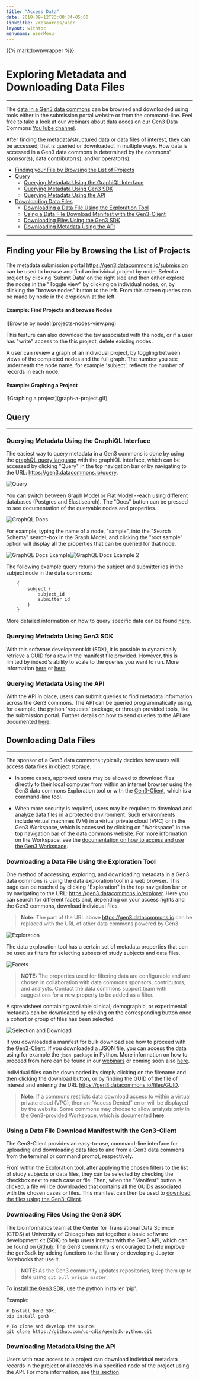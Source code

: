 ```yaml
---
title: "Access Data"
date: 2018-09-12T23:08:34-05:00
linktitle: /resources/user
layout: withtoc
menuname: userMenu
---
```

{{% markdownwrapper %}}
# Exploring Metadata and Downloading Data Files

* * *

The [data in a Gen3 data commons](/resources/user/dictionary) can be browsed and downloaded using tools either in the submission portal website or from the command-line. Feel free to take a look at our webinars about data acces on our Gen3 Data Commons [YouTube channel](https://www.youtube.com/channel/UCMCwQy4EDd1BaskzZgIOsNQ/videos).

After finding the metadata/structured data or data files of interest, they can be accessed, that is queried or downloaded, in multiple ways. How data is accessed in a Gen3 data commons is determined by the commons' sponsor(s), data contributor(s), and/or  operator(s).

* [Finding your File by Browsing the List of Projects](#finding-your-file-by-browsing-the-list-of-projects)
* [Query](#query)
  * [Querying Metadata Using the GraphiQL Interface](#querying-metadata-using-the-graphiql-interface)
  * [Querying Metadata Using Gen3 SDK](#querying-metadata-using-gen3-sdk)
  * [Querying Metadata Using the API](#querying-metadata-using-the-api)
* [Downloading Data Files](#downloading-data-files)
  * [Downloading a Data File Using the Exploration Tool](#downloading-a-data-file-using-the-exploration-tool)
  * [Using a Data File Download Manifest with the Gen3-Client](#using-a-data-file-download-manifest-with-the-gen3-client)
  * [Downloading Files Using the Gen3 SDK](#downloading-files-using-the-gen3-sdk)
  * [Downloading Metadata Using the API](#downloading-metadata-using-the-api)

* * *


## Finding your File by Browsing the List of Projects
The metadata submission portal https://gen3.datacommons.io/submission can be used to browse and find an individual project by node. Select a project by clicking 'Submit Data' on the right side and then either explore the nodes in the "Toggle view" by clicking on individual nodes, or, by clicking the "browse nodes" button to the left. From this screen queries can be made by node in the dropdown at the left.

<h4> Example: Find Projects and browse Nodes</h4>
![Browse by node](projects-nodes-view.png)

This feature can also download the tsv associated with the node, or if a user has "write" access to the this project, delete existing nodes.

A user can review a graph of an individual project, by toggling between views of the completed nodes and the full graph. The number you see underneath the node name, for example 'subject', reflects the number of records in each node.

<h4> Example:  Graphing a Project </h4>
![Graphing a project](graph-a-project.gif)


## Query
* * *

### Querying Metadata Using the GraphiQL Interface
The easiest way to query metadata in a Gen3 commons is done by using the [graphQL query language](https://graphql.org/) with the graphiQL interface, which can be accessed by clicking "Query" in the top navigation bar or by navigating to the URL: https://gen3.datacommons.io/query.

![Query](Gen3_Toolbar_query.png)

You can switch between Graph Model or Flat Model --each using different databases (Postgres and Elastisearch). The "Docs" button can be pressed to see documentation of the queryable nodes and properties.

![GraphQL Docs](Gen3_GraphiQL_docs2020.png)

For example, typing the name of a node, "sample", into the "Search Schema" search-box in the Graph Model, and clicking the "root.sample" option will display all the properties that can be queried for that node.

![GraphQL Docs Example](Gen3_GraphiQL_docs_sample.png)![GraphQL Docs Example 2](Gen3_GraphiQL_docs_sample_root.png)

The following example query returns the subject and submitter ids in the subject node in the data commons:
```
	{
		subject {
			subject_id
			submitter_id
		}
	}

```
More detailed information on how to query specific data can be found [here](/resources/user/query-the-data/).



### Querying Metadata Using Gen3 SDK
With this software development kit (SDK), it is possible to dynamically retrieve a GUID for a row in the manifest file provided. However, this is limited by indexd's ability to scale to the queries you want to run. More information [here](https://github.com/uc-cdis/gen3sdk-python) or [here](https://uc-cdis.github.io/gen3sdk-python/_build/html/index.html).


### Querying Metadata Using the API
With the API in place, users can submit queries to find metadata information across the Gen3 commons. The API can be queried programmatically using, for example, the python 'requests' package, or through provided tools, like the submission portal. Further details on how to send queries to the API are documented [here](/resources/user/using-api/#querying-and-downloading-metadata-using-the-api).




## Downloading Data Files
* * *
The sponsor of a Gen3 data commons typically decides how users will access data files in object storage.

* In some cases, approved users may be allowed to download files directly to their local computer from within an internet browser using the Gen3 data commons Exploration tool or with the [Gen3-Client](/resources/user/gen3-client), which is a command-line tool.

* When more security is required, users may be required to download and analyze data files in a protected environment. Such environments include virtual machines (VM) in a virtual private cloud (VPC) or in the Gen3 Workspace, which is accessed by clicking on "Workspace" in the top navigation bar of the data commons website. For more information on the Workspace, see the [documentation on how to access and use the Gen3 Workspace](/resources/user/analyze-data).



### Downloading a Data File Using the Exploration Tool
One method of accessing, exploring, and downloading metadata in a Gen3 data commons is using the data exploration tool in a web browser. This page can be reached by clicking "Exploration" in the top navigation bar or by navigating to the URL: https://gen3.datacommons.io/explorer. Here you can search for different facets and, depending on your access rights and the Gen3 commons, download individual files.

> __Note:__ The part of the URL above https://gen3.datacommons.io can be replaced with the URL of other data commons powered by Gen3.

![Exploration](Gen3_Toolbar_exploration.png)

The data exploration tool has a certain set of metadata properties that can be used as filters for selecting subsets of study subjects and data files.

![Facets](Gen3_facets.png)

> __NOTE:__ The properties used for filtering data are configurable and are chosen in collaboration with data commons sponsors, contributors, and analysts. Contact the data commons support team with suggestions for a new property to be added as a filter.

<!--
Custom filters can also be added by clicking on the "add a custom filter" button. Begin typing the property you would like to add as a custom filter and then select it. You can then enter the values of that property to filter data on.
-->

A spreadsheet containing available clinical, demographic, or experimental metadata can be downloaded by clicking on the corresponding button once a cohort or group of files has been selected.

![Selection and Download](Gen3_selection_and_download_highlight.png)

If you downloaded a manifest for bulk download see how to proceed with the [Gen3-Client](/resources/user/gen3-client/#5-provide-a-manifest-file-for-bulk-download). If you downloaded a .JSON file, you can access the data using for example the `json package` in Python. More information on how to proceed from here can be found in our [webinars](https://www.youtube.com/channel/UCMCwQy4EDd1BaskzZgIOsNQ/videos) or coming soon also [here](https://gen3.org/resources/user/analyze-data/).

Individual files can be downloaded by simply clicking on the filename and then clicking the download button, or by finding the GUID of the file of interest and entering the URL https://gen3.datacommons.io/files/GUID.

> __Note:__ If a commons restricts data download access to within a virtual private cloud (VPC), then an "Access Denied" error will be displayed by the website. Some commons may choose to allow analysis only in the Gen3-provided Workspace, which is documented [here](/resources/user/analyze-data/).





### Using a Data File Download Manifest with the Gen3-Client
The Gen3-Client provides an easy-to-use, command-line interface for uploading and downloading data files to and from a Gen3 data commons from the terminal or command prompt, respectively.

From within the Exploration tool, after applying the chosen filters to the list of study subjects or data files, they can be selected by checking the checkbox next to each case or file. Then, when the "Manifest" button is clicked, a file will be downloaded that contains all the GUIDs associated with the chosen cases or files. This manifest can then be used to [download the files using the Gen3-Client](/resources/user/gen3-client/#5-provide-a-manifest-file-for-bulk-download).







### Downloading Files Using the Gen3 SDK
The bioinformatics team at the Center for Translational Data Science (CTDS) at University of Chicago has put together a basic software development kit (SDK) to help users interact with the Gen3 API, which can be found on [Github](https://github.com/uc-cdis/gen3sdk-python). The Gen3 community is encouraged to help improve the gen3sdk by adding functions to the library or developing Jupyter Notebooks that use it.

> __NOTE:__ As the Gen3 community updates repositories, keep them up to date using `git pull origin master`.

To [install the Gen3 SDK](https://gen3sdk-python.readthedocs.io/en/latest/install.html), use the python installer 'pip'.

Example:
```
# Install Gen3 SDK:
pip install gen3

# To clone and develop the source:
git clone https://github.com/uc-cdis/gen3sdk-python.git
```



### Downloading Metadata Using the API
Users with read access to a project can download individual metadata records in the project or all records in a specified node of the project using the API. For more information, see [this section](/resources/user/using-api/#querying-and-downloading-metadata-using-the-api).
